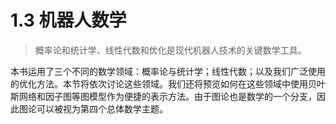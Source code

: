 # 1.3 机器人数学

> 概率论和统计学、线性代数和优化是现代机器人技术的关键数学工具。

本书运用了三个不同的数学领域：概率论与统计学；线性代数；以及我们广泛使用的优化方法。本节将依次讨论这些领域。我们还将预览如何在这些领域中使用贝叶斯网络和因子图等图模型作为便捷的表示方法。由于图论也是数学的一个分支，因此图论可以被视为第四个总体数学主题。
